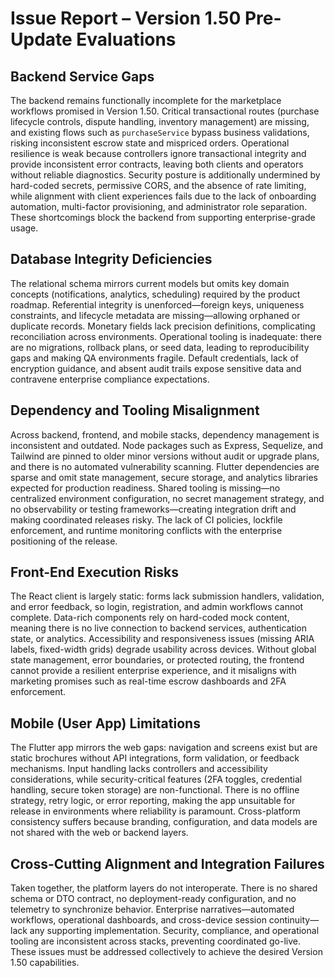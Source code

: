 # Issue Report – Version 1.50 Pre-Update Evaluations

## Backend Service Gaps
The backend remains functionally incomplete for the marketplace workflows promised in Version 1.50. Critical transactional routes (purchase lifecycle controls, dispute handling, inventory management) are missing, and existing flows such as `purchaseService` bypass business validations, risking inconsistent escrow state and mispriced orders. Operational resilience is weak because controllers ignore transactional integrity and provide inconsistent error contracts, leaving both clients and operators without reliable diagnostics. Security posture is additionally undermined by hard-coded secrets, permissive CORS, and the absence of rate limiting, while alignment with client experiences fails due to the lack of onboarding automation, multi-factor provisioning, and administrator role separation. These shortcomings block the backend from supporting enterprise-grade usage.

## Database Integrity Deficiencies
The relational schema mirrors current models but omits key domain concepts (notifications, analytics, scheduling) required by the product roadmap. Referential integrity is unenforced—foreign keys, uniqueness constraints, and lifecycle metadata are missing—allowing orphaned or duplicate records. Monetary fields lack precision definitions, complicating reconciliation across environments. Operational tooling is inadequate: there are no migrations, rollback plans, or seed data, leading to reproducibility gaps and making QA environments fragile. Default credentials, lack of encryption guidance, and absent audit trails expose sensitive data and contravene enterprise compliance expectations.

## Dependency and Tooling Misalignment
Across backend, frontend, and mobile stacks, dependency management is inconsistent and outdated. Node packages such as Express, Sequelize, and Tailwind are pinned to older minor versions without audit or upgrade plans, and there is no automated vulnerability scanning. Flutter dependencies are sparse and omit state management, secure storage, and analytics libraries expected for production readiness. Shared tooling is missing—no centralized environment configuration, no secret management strategy, and no observability or testing frameworks—creating integration drift and making coordinated releases risky. The lack of CI policies, lockfile enforcement, and runtime monitoring conflicts with the enterprise positioning of the release.

## Front-End Execution Risks
The React client is largely static: forms lack submission handlers, validation, and error feedback, so login, registration, and admin workflows cannot complete. Data-rich components rely on hard-coded mock content, meaning there is no live connection to backend services, authentication state, or analytics. Accessibility and responsiveness issues (missing ARIA labels, fixed-width grids) degrade usability across devices. Without global state management, error boundaries, or protected routing, the frontend cannot provide a resilient enterprise experience, and it misaligns with marketing promises such as real-time escrow dashboards and 2FA enforcement.

## Mobile (User App) Limitations
The Flutter app mirrors the web gaps: navigation and screens exist but are static brochures without API integrations, form validation, or feedback mechanisms. Input handling lacks controllers and accessibility considerations, while security-critical features (2FA toggles, credential handling, secure token storage) are non-functional. There is no offline strategy, retry logic, or error reporting, making the app unsuitable for release in environments where reliability is paramount. Cross-platform consistency suffers because branding, configuration, and data models are not shared with the web or backend layers.

## Cross-Cutting Alignment and Integration Failures
Taken together, the platform layers do not interoperate. There is no shared schema or DTO contract, no deployment-ready configuration, and no telemetry to synchronize behavior. Enterprise narratives—automated workflows, operational dashboards, and cross-device session continuity—lack any supporting implementation. Security, compliance, and operational tooling are inconsistent across stacks, preventing coordinated go-live. These issues must be addressed collectively to achieve the desired Version 1.50 capabilities.
